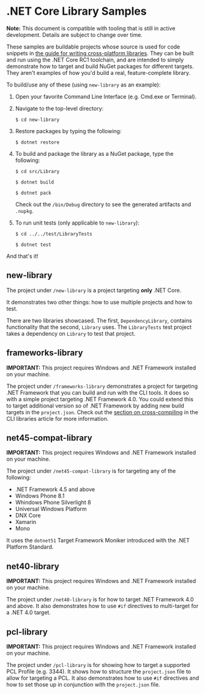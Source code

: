 # .NET Core Library Samples

**Note:** This document is  compatible with tooling that is still in active development.  Details are subject to change over time.

These samples are buildable projects whose source is used for code snippets in [the guide for writing cross-platform libraries](../../../docs/core-concepts/libraries-with-cli.md).  They can be built and run using the .NET Core RC1 toolchain, and are intended to simply demonstrate how to target and build NuGet packages for different targets.  They aren't examples of how you'd build a real, feature-complete library.

To build/use any of these (using `new-library` as an example):

1. Open your favorite Command Line Interface (e.g. Cmd.exe or Terminal).

2. Navigate to the top-level directory:

	`$ cd new-library`

3. Restore packages by typing the following:

	`$ dotnet restore`
		
4. To build and package the library as a NuGet package, type the following:

	`$ cd src/Library`
	
	`$ dotnet build`
	
	`$ dotnet pack`
	
	Check out the `/bin/Debug` directory to see the generated artifacts and `.nupkg`.

5. To run unit tests (only applicable to `new-library`):

	`$ cd ../../test/LibraryTests`
	
	`$ dotnet test`

And that's it!

## new-library

The project under `/new-library` is a project targeting **only** .NET Core.

It demonstrates two other things: how to use multiple projects and how to test.

There are two libraries showcased.  The first, `DependencyLibrary`, contains functionality that the second, `Library` uses.  The `LibraryTests` test project takes a dependency on `Library` to test that project.

## frameworks-library

**IMPORTANT:** This project requires Windows and .NET Framework installed on your machine.

The project under `/frameworks-library` demonstrates a project for targeting .NET Framework that you can build and run with the CLI tools.  It does so with a simple project targeting .NET Framework 4.0.  You could extend this to target additional version so of .NET Framework by adding new build targets in the `project.json`.  Check out the [section on cross-compiling](../../../docs/libraries/libraries-with-cli.md#how-to-cross-compile-for-net-core-and-net-framework) in the CLI libraries article for more information.

## net45-compat-library

**IMPORTANT:** This project requires Windows and .NET Framework installed on your machine.

The project under `/net45-compat-library` is for targeting any of the following:

* .NET Framework 4.5 and above
* Windows Phone 8.1
* Whindows Phone Silverlight 8
* Universal Windows Platform
* DNX Core
* Xamarin
* Mono

It uses the `dotnet51` Target Framework Moniker introduced with the .NET Platform Standard.

## net40-library

**IMPORTANT:** This project requires Windows and .NET Framework installed on your machine.

The project under `/net40-library` is for how to target .NET Framework 4.0 and above.  It also demonstrates how to use `#if` directives to multi-target for a .NET 4.0 target.

## pcl-library

**IMPORTANT:** This project requires Windows and .NET Framework installed on your machine.

The project under `/pcl-library` is for showing how to target a supported PCL Profile (e.g. 3344).  It shows how to structure the `project.json` file to allow for targeting a PCL.  It also demonstrates how to use `#if` directives and how to set those up in conjunction with the `project.json` file.